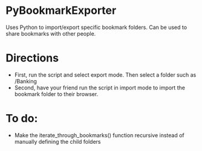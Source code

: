 # PyBookmarkExporter
Uses Python to import/export specific bookmark folders. Can be used to share bookmarks with other people.

# Directions
- First, run the script and select export mode. Then select a folder such as /Banking
- Second, have your friend run the script in import mode to import the bookmark folder to their browser.

# To do:
- Make the iterate_through_bookmarks() function recursive instead of manually defining the child folders
